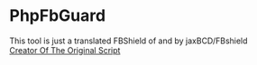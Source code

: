 # PhpFbGuard
This tool is just a translated FBShield of and by jaxBCD/FBshield<br>
<a href="https://github.com/jaxBCD/FBshield">Creator Of The Original Script</a>
